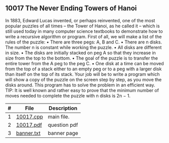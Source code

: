 ## 10017 The Never Ending Towers of Hanoi
In 1883, Edward Lucas invented, or perhaps reinvented, one of the most popular puzzles of all times
– the Tower of Hanoi, as he called it – which is still used today in many computer science textbooks
to demonstrate how to write a recursive algorithm or program. First of all, we will make a list of the
rules of the puzzle:
• There are three pegs: A, B and C. • There are n disks. The number n is constant while working the puzzle.
• All disks are different in size.
• The disks are initially stacked on peg A so that they increase in size from the top to the bottom.
• The goal of the puzzle is to transfer the entire tower from the A peg to the peg C. • One disk at a time can be moved from the top of a stack either to an empty peg or to a peg with
a larger disk than itself on the top of its stack.
Your job will be to write a program which will show a copy of the puzzle on the screen step by step,
as you move the disks around. This program has to solve the problem in an efficient way.
TIP: It is well known and rather easy to prove that the minimum number of moves needed to complete
the puzzle with n disks is 2n − 1.

|   #   | File                       | Description           |
| :---: | -------------------------- | --------------------- |
|   1   | [10017.cpp](./10017.cpp) | main file.            |
|   2   | [10017.pdf](./110017.pdf)   | question pdf          |
|   3   | [banner.txt](./banner.txt) | banner page           |